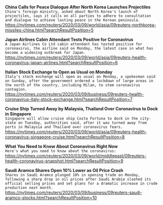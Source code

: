 **China Calls for Peace Dialogue After North Korea Launches Projectiles**\
`China's foreign ministry, asked about North Korea's launch of projectiles, says it calls on all parties to adhere to consultation and dialogue to achieve lasting peace in the Korean peninsula.`\
https://nytimes.com/reuters/2020/03/09/world/asia/09reuters-northkorea-missiles-china.html?searchResultPosition=5

**Japan Airlines Cabin Attendant Tests Positive for Coronavirus**\
`A Japan Airlines Co Ltd cabin attendant has tested positive for coronavirus, the airline said on Monday, the latest case in what has become a widening outbreak for Japan.`\
https://nytimes.com/reuters/2020/03/09/world/asia/09reuters-health-coronavirus-japan-airlines.html?searchResultPosition=6

**Italian Stock Exchange to Open as Usual on Monday**\
`Italy's stock exchange will open as usual on Monday, a spokesman said on Sunday, after the government ordered a lockdown of large areas in the north of the country, including Milan, to stem coronavirus contagion.`\
https://nytimes.com/reuters/2020/03/09/business/09reuters-health-coronavirus-italy-stock-exchange.html?searchResultPosition=7

**Cruise Ship Turned Away by Malaysia, Thailand Over Coronavirus to Dock in Singapore**\
`Singapore will allow cruise ship Costa Fortuna to dock in the city-state on Tuesday, authorities said, after it was turned away from ports in Malaysia and Thailand over coronavirus fears.`\
https://nytimes.com/reuters/2020/03/09/world/asia/09reuters-health-coronavirus-singapore-cruise.html?searchResultPosition=8

**What You Need to Know About Coronavirus Right Now**\
`Here's what you need to know about the coronavirus:`\
https://nytimes.com/reuters/2020/03/09/world/middleeast/09reuters-health-coronavirus-snapshot.html?searchResultPosition=9

**Saudi Aramco Shares Open 10% Lower as Oil Price Crash**\
`Shares in Saudi Aramco plunged 10% in opening trade on Monday, following a sharp drop in oil prices after Saudi Arabia slashed its official selling prices and set plans for a dramatic increase in crude production next month.`\
https://nytimes.com/reuters/2020/03/09/business/09reuters-saudi-aramco-stocks.html?searchResultPosition=10


